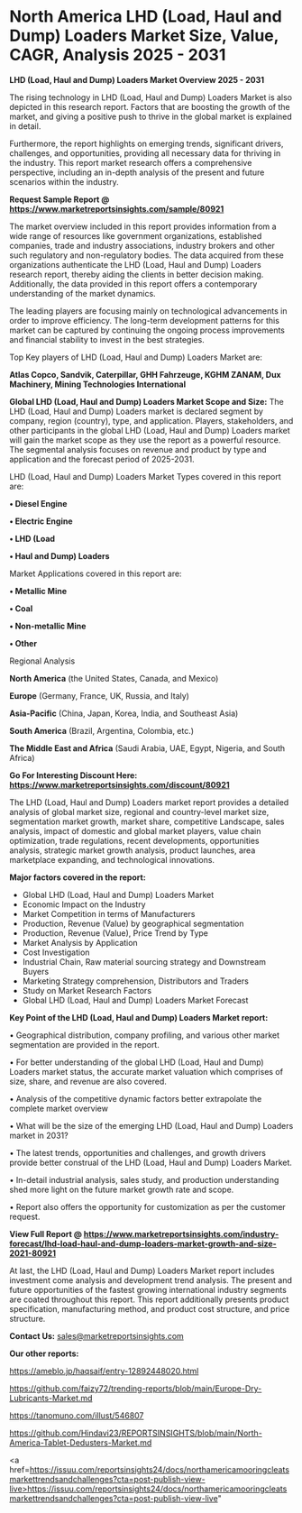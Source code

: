 # North America LHD (Load, Haul and Dump) Loaders Market Size, Value, CAGR, Analysis 2025 - 2031

<Strong> LHD (Load, Haul and Dump) Loaders Market Overview 2025 - 2031</strong>

The rising technology in LHD (Load, Haul and Dump) Loaders Market is also depicted in this research report. Factors that are boosting the growth of the market, and giving a positive push to thrive in the global market is explained in detail.

Furthermore, the report highlights on emerging trends, significant drivers, challenges, and opportunities, providing all necessary data for thriving in the industry. This report market research offers a comprehensive perspective, including an in-depth analysis of the present and future scenarios within the industry.

<strong>Request Sample Report @ <a href=https://www.marketreportsinsights.com/sample/80921>https://www.marketreportsinsights.com/sample/80921</a></strong>

The market overview included in this report provides information from a wide range of resources like government organizations, established companies, trade and industry associations, industry brokers and other such regulatory and non-regulatory bodies. The data acquired from these organizations authenticate the LHD (Load, Haul and Dump) Loaders research report, thereby aiding the clients in better decision making. Additionally, the data provided in this report offers a contemporary understanding of the market dynamics.

The leading players are focusing mainly on technological advancements in order to improve efficiency. The long-term development patterns for this market can be captured by continuing the ongoing process improvements and financial stability to invest in the best strategies.

Top Key players of LHD (Load, Haul and Dump) Loaders Market are:

<strong>Atlas Copco, Sandvik, Caterpillar, GHH Fahrzeuge, KGHM ZANAM, Dux Machinery, Mining Technologies International</strong>

<strong><b>Global LHD (Load, Haul and Dump) Loaders Market Scope and Size:</b></strong>
The LHD (Load, Haul and Dump) Loaders market is declared segment by company, region (country), type, and application. Players, stakeholders, and other participants in the global LHD (Load, Haul and Dump) Loaders market will gain the market scope as they use the report as a powerful resource. The segmental analysis focuses on revenue and product by type and application and the forecast period of 2025-2031.

LHD (Load, Haul and Dump) Loaders Market Types covered in this report are:

<strong>• Diesel Engine

• Electric Engine

• LHD (Load

• Haul and Dump) Loaders</strong>

Market Applications covered in this report are:

<strong>• Metallic Mine

• Coal

• Non-metallic Mine

• Other</strong> 

Regional Analysis

<strong>North America</strong> (the United States, Canada, and Mexico)

<strong>Europe</strong> (Germany, France, UK, Russia, and Italy)

<strong>Asia-Pacific</strong> (China, Japan, Korea, India, and Southeast Asia)

<strong>South America</strong> (Brazil, Argentina, Colombia, etc.)

<strong>The Middle East and Africa</strong> (Saudi Arabia, UAE, Egypt, Nigeria, and South Africa)

<strong>Go For Interesting Discount Here: <a href=https://www.marketreportsinsights.com/discount/80921>https://www.marketreportsinsights.com/discount/80921</a></strong>

The LHD (Load, Haul and Dump) Loaders market report provides a detailed analysis of global market size, regional and country-level market size, segmentation market growth, market share, competitive Landscape, sales analysis, impact of domestic and global market players, value chain optimization, trade regulations, recent developments, opportunities analysis, strategic market growth analysis, product launches, area marketplace expanding, and technological innovations.

<strong><b>Major factors covered in the report:</b></strong>
<ul>
  <li>Global LHD (Load, Haul and Dump) Loaders Market </li>
  <li>Economic Impact on the Industry</li>
  <li>Market Competition in terms of Manufacturers</li>
  <li>Production, Revenue (Value) by geographical segmentation</li>
  <li>Production, Revenue (Value), Price Trend by Type</li>
  <li>Market Analysis by Application</li>
  <li>Cost Investigation</li>
  <li>Industrial Chain, Raw material sourcing strategy and Downstream Buyers</li>
  <li>Marketing Strategy comprehension, Distributors and Traders</li>
  <li>Study on Market Research Factors</li>
  <li>Global LHD (Load, Haul and Dump) Loaders Market Forecast</li>
</ul>

<strong><b>Key Point of the LHD (Load, Haul and Dump) Loaders Market report:</b></strong>

• Geographical distribution, company profiling, and various other market segmentation are provided in the report.

• For better understanding of the global LHD (Load, Haul and Dump) Loaders market status, the accurate market valuation which comprises of size, share, and revenue are also covered.

• Analysis of the competitive dynamic factors better extrapolate the complete market overview

• What will be the size of the emerging LHD (Load, Haul and Dump) Loaders market in 2031?

• The latest trends, opportunities and challenges, and growth drivers provide better construal of the LHD (Load, Haul and Dump) Loaders Market.

• In-detail industrial analysis, sales study, and production understanding shed more light on the future market growth rate and scope.

• Report also offers the opportunity for customization as per the customer request.

<strong><b>View Full Report @ <a href=https://www.marketreportsinsights.com/industry-forecast/lhd-load-haul-and-dump-loaders-market-growth-and-size-2021-80921>https://www.marketreportsinsights.com/industry-forecast/lhd-load-haul-and-dump-loaders-market-growth-and-size-2021-80921</a></b></strong>


At last, the LHD (Load, Haul and Dump) Loaders Market report includes investment come analysis and development trend analysis. The present and future opportunities of the fastest growing international industry segments are coated throughout this report. This report additionally presents product specification, manufacturing method, and product cost structure, and price structure.

<strong>Contact Us:</strong>
sales@marketreportsinsights.com

<strong>Our other reports:</strong>

<a href=https://ameblo.jp/haqsaif/entry-12892448020.html>https://ameblo.jp/haqsaif/entry-12892448020.html</a>

<a href=https://github.com/faizy72/trending-reports/blob/main/Europe-Dry-Lubricants-Market.md>https://github.com/faizy72/trending-reports/blob/main/Europe-Dry-Lubricants-Market.md</a>

<a href=https://tanomuno.com/illust/546807>https://tanomuno.com/illust/546807</a>

<a href=https://github.com/Hindavi23/REPORTSINSIGHTS/blob/main/North-America-Tablet-Dedusters-Market.md>https://github.com/Hindavi23/REPORTSINSIGHTS/blob/main/North-America-Tablet-Dedusters-Market.md</a>

<a href=https://issuu.com/reportsinsights24/docs/northamericamooringcleatsmarkettrendsandchallenges?cta=post-publish-view-live>https://issuu.com/reportsinsights24/docs/northamericamooringcleatsmarkettrendsandchallenges?cta=post-publish-view-live</a>"
